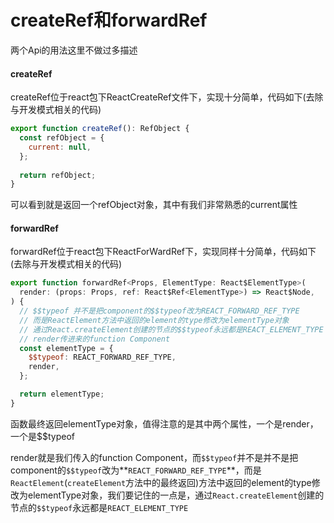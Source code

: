 # createRef和forwardRef

两个Api的用法这里不做过多描述

#### createRef

createRef位于react包下ReactCreateRef文件下，实现十分简单，代码如下(去除与开发模式相关的代码)

```js
export function createRef(): RefObject {
  const refObject = {
    current: null,
  };
  
  return refObject;
}

```

可以看到就是返回一个refObject对象，其中有我们非常熟悉的current属性

#### forwardRef

forwardRef位于react包下ReactForWardRef下，实现同样十分简单，代码如下(去除与开发模式相关的代码)

```js
export function forwardRef<Props, ElementType: React$ElementType>(
  render: (props: Props, ref: React$Ref<ElementType>) => React$Node,
) { 
  // $$typeof 并不是把component的$$typeof改为REACT_FORWARD_REF_TYPE
  // 而是ReactElement方法中返回的element的type修改为elementType对象
  // 通过React.createElement创建的节点的$$typeof永远都是REACT_ELEMENT_TYPE
  // render传进来的function Component
  const elementType = {
    $$typeof: REACT_FORWARD_REF_TYPE,
    render,
  };

  return elementType;
}

```

函数最终返回elementType对象，值得注意的是其中两个属性，一个是render，一个是$$typeof

render就是我们传入的function Component，而`$$typeof`并不是并不是把component的`$$typeof`改为**`REACT_FORWARD_REF_TYPE`**，而是`ReactElement`(`createElement`方法中的最终返回)方法中返回的element的type修改为elementType对象，我们要记住的一点是，通过`React.createElement`创建的节点的`$$typeof`永远都是`REACT_ELEMENT_TYPE`
